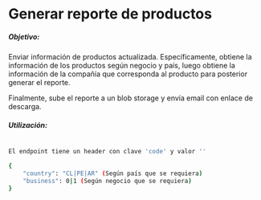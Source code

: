 # Generar reporte de productos

##### Objetivo:

Enviar información de productos actualizada.
Específicamente, obtiene la información de los productos según negocio y país, luego obtiene la información de la compañía que corresponda al producto para posterior
generar el reporte.

Finalmente, sube el reporte a un blob storage y envía email con enlace de descarga.

##### Utilización:
```sh

El endpoint tiene un header con clave 'code' y valor ''

{
    "country": "CL|PE|AR" (Según país que se requiera)
    "business": 0|1 (Según negocio que se requiera)
}

```